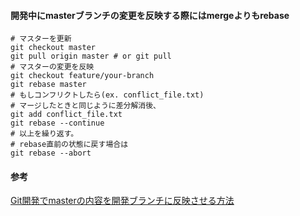 #### 開発中にmasterブランチの変更を反映する際にはmergeよりもrebase
```
# マスターを更新
git checkout master
git pull origin master # or git pull
# マスターの変更を反映
git checkout feature/your-branch
git rebase master
# もしコンフリクトしたら(ex. conflict_file.txt)
# マージしたときと同じように差分解消後、
git add conflict_file.txt
git rebase --continue
# 以上を繰り返す。
# rebase直前の状態に戻す場合は
git rebase --abort
```
#### 参考
[Git開発でmasterの内容を開発ブランチに反映させる方法](http://sota1235.com/blog/2015/03/19/git-rebase.html)
